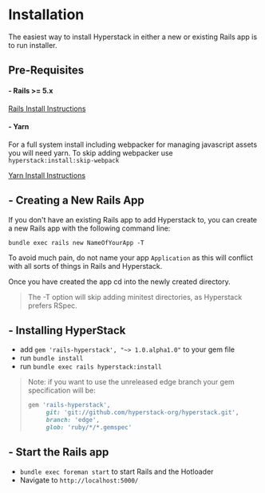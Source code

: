 # Installation

The easiest way to install Hyperstack in either a new or existing Rails app is to run installer.

## Pre-Requisites

#### - Rails >= 5.x

[Rails Install Instructions](http://railsinstaller.org/en)

#### - Yarn

For a full system install including webpacker for managing javascript assets you will
need yarn.  To skip adding webpacker use `hyperstack:install:skip-webpack`

[Yarn Install Instructions](https://yarnpkg.com/en/docs/install#mac-stable)

## - Creating a New Rails App

If you don't have an existing Rails app to add Hyperstack to, you can create a new Rails app
with the following command line:

```
bundle exec rails new NameOfYourApp -T
```

To avoid much pain, do not name your app `Application` as this will conflict with all sorts of
things in Rails and Hyperstack.

Once you have created the app cd into the newly created directory.

> The -T option will skip adding minitest directories, as Hyperstack prefers RSpec.

## - Installing HyperStack

* add `gem 'rails-hyperstack', "~> 1.0.alpha1.0"` to your gem file
* run `bundle install`
* run `bundle exec rails hyperstack:install`

> Note: if you want to use the unreleased edge branch your gem specification will be:
>
> ```ruby
> gem 'rails-hyperstack',
>      git: 'git://github.com/hyperstack-org/hyperstack.git',
>      branch: 'edge',
>      glob: 'ruby/*/*.gemspec'
> ```
>

## - Start the Rails app

* `bundle exec foreman start` to start Rails and the Hotloader
* Navigate to `http://localhost:5000/`
